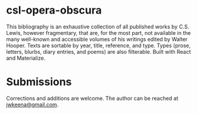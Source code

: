 # csl-opera-obscura
This bibliography is an exhaustive collection of all published works by C.S. Lewis, however fragmentary, that are, for the most part, not available in the many well-known and accessible volumes of his writings edited by Walter Hooper. Texts are sortable by year, title, reference, and type. Types (prose, letters, blurbs, diary entries, and poems) are also filterable. Built with React and Materialize.
                            
# Submissions
Corrections and additions are welcome. The author can be reached at jwkeena@gmail.com.
